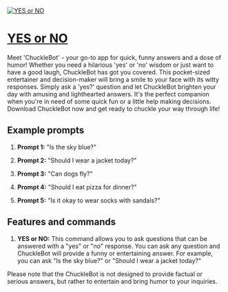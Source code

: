 [![YES or NO](null)](https://chat.openai.com/g/g-tQ32iDHKj-yes-or-no)

# [YES or NO](https://chat.openai.com/g/g-tQ32iDHKj-yes-or-no)

Meet 'ChuckleBot' - your go-to app for quick, funny answers and a dose of humor! Whether you need a hilarious 'yes' or 'no' wisdom or just want to have a good laugh, ChuckleBot has got you covered. This pocket-sized entertainer and decision-maker will bring a smile to your face with its witty responses. Simply ask a 'yes?' question and let ChuckleBot brighten your day with amusing and lighthearted answers. It's the perfect companion when you're in need of some quick fun or a little help making decisions. Download ChuckleBot now and get ready to chuckle your way through life!

## Example prompts

1. **Prompt 1:** "Is the sky blue?"

2. **Prompt 2:** "Should I wear a jacket today?"

3. **Prompt 3:** "Can dogs fly?"

4. **Prompt 4:** "Should I eat pizza for dinner?"

5. **Prompt 5:** "Is it okay to wear socks with sandals?"

## Features and commands

1. **YES or NO:** This command allows you to ask questions that can be answered with a "yes" or "no" response. You can ask any question and ChuckleBot will provide a funny or entertaining answer. For example, you can ask "Is the sky blue?" or "Should I wear a jacket today?"

Please note that the ChuckleBot is not designed to provide factual or serious answers, but rather to entertain and bring humor to your inquiries.